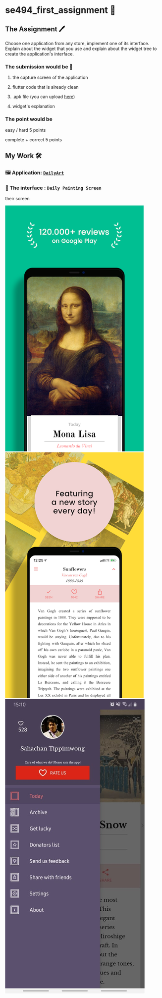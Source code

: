 # se494_first_assignment 📱

## The Assignment 🖊

Choose one application from any store, implement one of its interface. Explain about the widget that you use and explain about the widget tree  to create the application's interface.

### The submission would be 📜

1. the capture screen of the application

2. flutter code that is already clean

3. .apk file (you can upload [here](https://drive.google.com/drive/u/4/folders/1pfTQqbbiHfTwP2DYEweR25uzELjwtnVk))

4. widget's explanation

### The point would be

easy / hard 5 points

complete + correct 5 points

## My Work 🛠

### 🖼 Application: [`DailyArt`](https://play.google.com/store/apps/details?id=com.moiseum.dailyart2)

### 🤖 The interface : `Daily Painting Screen`

their screen

![part1](.github/assets/example1.webp)
![part2](.github/assets/example2.webp)
![part3](.github/assets/example3.jpg)
